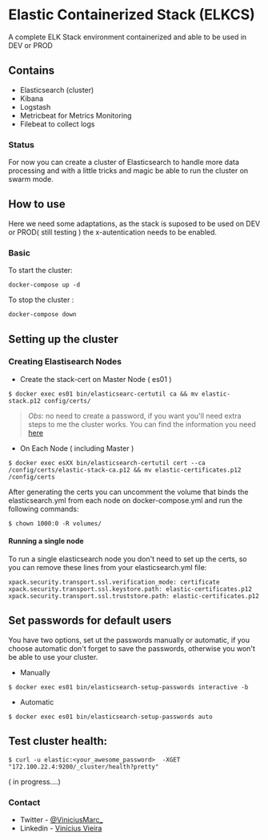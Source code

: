 # Elastic Containerized Stack (ELKCS)
A complete ELK Stack environment containerized and able to be used in DEV or PROD

## Contains 
* Elasticsearch (cluster)
* Kibana
* Logstash
* Metricbeat for Metrics Monitoring
* Filebeat to collect logs

### Status
For now you can create a cluster of Elasticsearch to handle more data processing and with a little tricks and magic be able to run the cluster on swarm mode.

## How to use
Here we need some adaptations, as the stack is suposed to be used on DEV or PROD( still testing ) the x-autentication needs to be enabled. 
### Basic
To start the cluster:
```
docker-compose up -d 
```
To stop the cluster :
```
docker-compose down
```

## Setting up the cluster

### Creating Elastisearch Nodes
* Create the stack-cert on Master Node ( es01 )

```
$ docker exec es01 bin/elasticsearc-certutil ca && mv elastic-stack.p12 config/certs/

```
> *Obs*: no need to create a password, if you want you'll need extra steps to me the cluster works. You can find the information you need [here](https://www.elastic.co/guide/en/elastic-stack-get-started/7.7/get-started-docker.html#get-started-docker-tls) 

* On Each Node ( including Master )
```
$ docker exec esXX bin/elasticsearch-certutil cert --ca /config/certs/elastic-stack-ca.p12 && mv elastic-certificates.p12 /config/certs
```
After generating the certs you can uncomment the volume that binds the elasticsearch.yml from each node on docker-compose.yml
and run the following commands:
```
$ chown 1000:0 -R volumes/
```

#### Running a single node
To run a single elasticsearch node you don't need to set up the certs, so you can remove these lines from your elasticsearch.yml file:
``` 
xpack.security.transport.ssl.verification_mode: certificate
xpack.security.transport.ssl.keystore.path: elastic-certificates.p12
xpack.security.transport.ssl.truststore.path: elastic-certificates.p12
```
## Set passwords for default users
You have two options, set ut the passwords manually or automatic, if you choose automatic don't forget to save the passwords, otherwise you won't be able to use your cluster.
* Manually
```
$ docker exec es01 bin/elasticsearch-setup-passwords interactive -b
```
* Automatic
```
$ docker exec es01 bin/elasticsearch-setup-passwords auto
```
## Test cluster health:
```
$ curl -u elastic:<your_awesome_password>  -XGET "172.100.22.4:9200/_cluster/health?pretty"
```

( in progress....)

### Contact
* Twitter - [@ViniciusMarc_](https://twitter.com/ViniciusMarc_)
* Linkedin - [Vinícius Vieira](https://www.linkedin.com/in/vinícius-vieira-0712251a3)
